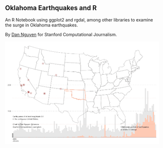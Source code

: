 ## Oklahoma Earthquakes and R

An R Notebook using ggplot2 and rgdal, among other libraries to examine the surge in Oklahoma earthquakes.

By [Dan Nguyen](https://twitter.com/dancow) for Stanford Computational Journalism.

![Animated GIF of U.S. earthquakes above 3.0 magnitude](images/movie-quakes-OK.gif?raw=true)
